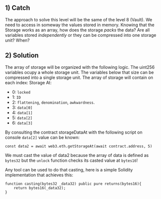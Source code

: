 ## 1) Catch
The approach to solve this level will be the same of the level 8 (Vault). We need to access in someway the values stored in memory. Knowing that the Storage works as an array, how does the storage *packs* the data? Are all variables stored *independently* or they can be compressed into one storage unit? When?

## 2) Solution
The array of storage will be organized with the following logic. The uint256 variables ocupy a whole storage unit. The variables below that size can be compressed into a single storage unit. The array of storage will contain on each index:
Storage At:
- 0: ```locked```
- 1: ```ID```
- 2: ```flattening```, ```denomination```, ```awkwardness```.
- 3: ```data[0]```
- 4: ```data[1]```
- 5: ```data[2]```
- 6: ```data[3]```

By consulting the contract storageDataAt with the following script on console ```data[2]``` value can be known:

    const data2 = await web3.eth.getStorageAt(await contract.address, 5)

We must cast the value of data2 because the array of data is defined as ```bytes32``` but the ```unlock``` function checks its casted value at ```bytes16```!

Any tool can be used to do that casting, here is a simple Solidity implementation that achieves this:

    function casting(bytes32 _data32) public pure returns(bytes16){
        return bytes16(_data32);
    }
